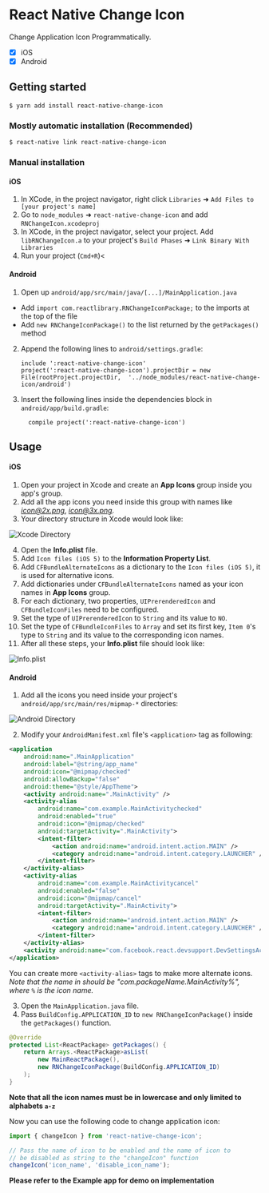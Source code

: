 
# React Native Change Icon

Change Application Icon Programmatically.
- [x] iOS
- [x] Android

## Getting started

`$ yarn add install react-native-change-icon`

### Mostly automatic installation (Recommended)

`$ react-native link react-native-change-icon`

### Manual installation

#### iOS

1. In XCode, in the project navigator, right click `Libraries` ➜ `Add Files to [your project's name]`
2. Go to `node_modules` ➜ `react-native-change-icon` and add `RNChangeIcon.xcodeproj`
3. In XCode, in the project navigator, select your project. Add `libRNChangeIcon.a` to your project's `Build Phases` ➜ `Link Binary With Libraries`
4. Run your project (`Cmd+R`)<

#### Android

1. Open up `android/app/src/main/java/[...]/MainApplication.java`
  - Add `import com.reactlibrary.RNChangeIconPackage;` to the imports at the top of the file
  - Add `new RNChangeIconPackage()` to the list returned by the `getPackages()` method
2. Append the following lines to `android/settings.gradle`:
  	```
  	include ':react-native-change-icon'
  	project(':react-native-change-icon').projectDir = new File(rootProject.projectDir, 	'../node_modules/react-native-change-icon/android')
  	```
3. Insert the following lines inside the dependencies block in `android/app/build.gradle`:
  	```
      compile project(':react-native-change-icon')
  	```

## Usage

#### iOS

1. Open your project in Xcode and create an **App Icons** group inside you app's group.
2. Add all the app icons you need inside this group with names like *icon@2x.png*, *icon@3x.png*.
3. Your directory structure in Xcode would look like:

![Xcode Directory](images/App_Icons.png)

4. Open the **Info.plist** file.
5. Add `Icon files (iOS 5)` to the **Information Property List**.
6. Add `CFBundleAlternateIcons` as a dictionary to the `Icon files (iOS 5)`, it is used for alternative icons.
7. Add dictionaries under `CFBundleAlternateIcons` named as your icon names in **App Icons** group.
8. For each dictionary, two properties, `UIPrerenderedIcon` and `CFBundleIconFiles` need to be configured.
9. Set the type of `UIPrerenderedIcon` to `String` and its value to `NO`.
10. Set the type of `CFBundleIconFiles` to `Array` and set its first key, `Item 0`'s type to `String` and its value to the corresponding icon names.
11. After all these steps, your **Info.plist** file should look like:

![Info.plist](images/Info.plist.png)

#### Android

1. Add all the icons you need inside your project's `android/app/src/main/res/mipmap-*` directories:

![Android Directory](images/Android_Icons.png)

2. Modify your `AndroidManifest.xml` file's `<application>` tag as following:
```xml
<application
	android:name=".MainApplication"
	android:label="@string/app_name"
	android:icon="@mipmap/checked"
	android:allowBackup="false"
	android:theme="@style/AppTheme">
	<activity android:name=".MainActivity" />
	<activity-alias
		android:name="com.example.MainActivitychecked"
		android:enabled="true"
		android:icon="@mipmap/checked"
		android:targetActivity=".MainActivity">
		<intent-filter>
			<action android:name="android.intent.action.MAIN" />
			<category android:name="android.intent.category.LAUNCHER" />
		</intent-filter>
	</activity-alias>
	<activity-alias
		android:name="com.example.MainActivitycancel"
		android:enabled="false"
		android:icon="@mipmap/cancel"
		android:targetActivity=".MainActivity">
		<intent-filter>
			<action android:name="android.intent.action.MAIN" />
			<category android:name="android.intent.category.LAUNCHER" />
		</intent-filter>
	</activity-alias>
	<activity android:name="com.facebook.react.devsupport.DevSettingsActivity" />
</application>
```
You can create more `<activity-alias>` tags to make more alternate icons.
*Note that the name in <activity-alias> should be "com.packageName.MainActivity%", where `%` is the icon name.*

3. Open the `MainApplication.java` file.
4. Pass `BuildConfig.APPLICATION_ID` to `new RNChangeIconPackage()` inside the `getPackages()` function.
```java
@Override
protected List<ReactPackage> getPackages() {
	return Arrays.<ReactPackage>asList(
		new MainReactPackage(),
		new RNChangeIconPackage(BuildConfig.APPLICATION_ID)
	);
}
```

**Note that all the icon names must be in lowercase and only limited to alphabets `a-z`**

Now you can use the following code to change application icon:

```javascript
import { changeIcon } from 'react-native-change-icon';

// Pass the name of icon to be enabled and the name of icon to
// be disabled as string to the "changeIcon" function
changeIcon('icon_name', 'disable_icon_name');
```

**Please refer to the Example app for demo on implementation**

